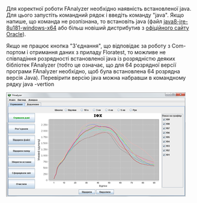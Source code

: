 Для коректної роботи FAnalyzer необхідно наявність встановленої java. Для цього запустіть командний рядок і введіть команду "java". Якщо напише, що команда не розпізнана, то встановіть java (файл [java8-jre-8u181-windows-x64](https://www.dropbox.com/t/4nJgxgc1f2IQCLdg) або більш новіший дистрибутив з [офіційного сайту Oracle](https://www.oracle.com/java/technologies/javase-jre8-downloads.html)).

Якщо не працює кнопка "З'єднання", що відповідає за роботу з Com-портом і отримання даних з приладу Floratest, то можливе не співпадіння розрядності встановленої java із розрядністю деяких бібліотек FAnalyzer (тобто це означає, що для 64 розрядної версії програми FAnalyzer необхідно, щоб була встановлена 64 розрядна версія Java). Перевірити версію  java можна набравши в командному рядку java -vertion

![Screenshort of FAnalyzer](FAnalyzer2.png)
